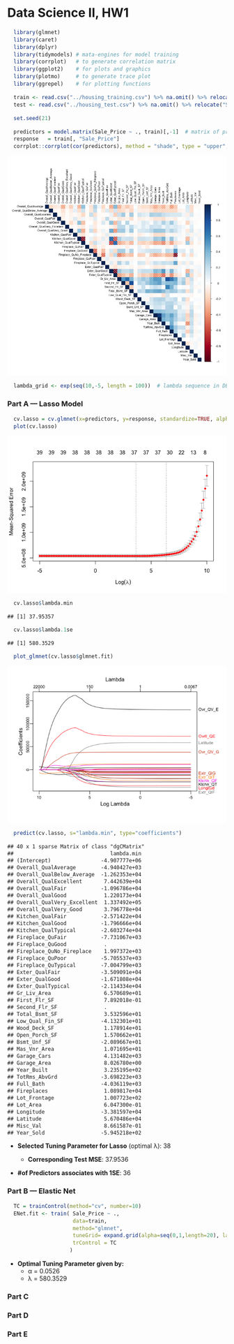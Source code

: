 Data Science II, HW1
================

``` r
  library(glmnet)
  library(caret)
  library(dplyr)
  library(tidymodels) # mata-engines for model training
  library(corrplot)   # to generate correlation matrix
  library(ggplot2)    # for plots and graphics
  library(plotmo)     # to generate trace plot 
  library(ggrepel)    # for plotting functions
```

``` r
  train <- read.csv("../housing_training.csv") %>% na.omit() %>% relocate("Sale_Price","Overall_Qual","Kitchen_Qual","Fireplace_Qu","Exter_Qual")
  test <- read.csv("../housing_test.csv") %>% na.omit() %>% relocate("Sale_Price","Overall_Qual","Kitchen_Qual","Fireplace_Qu","Exter_Qual")
```

``` r
  set.seed(21)
```

``` r
  predictors = model.matrix(Sale_Price ~ ., train)[,-1]  # matrix of predictors, converted categorical to dummies
  response   = train[, "Sale_Price"]
  corrplot::corrplot(cor(predictors), method = "shade", type = "upper", tl.cex=.75, tl.col="black") # heatmap
```

<img src="Data-Science-II,-HW1_files/figure-gfm/Matrix of Predictors-1.png" style="display: block; margin: auto;" />

``` r
  lambda_grid <- exp(seq(10,-5, length = 100))  # lambda sequence in DESC order
```

### Part A — Lasso Model

``` r
  cv.lasso = cv.glmnet(x=predictors, y=response, standardize=TRUE, alpha=1, lambda=lambda_grid)
  plot(cv.lasso)
```

<img src="Data-Science-II,-HW1_files/figure-gfm/Lasso Regression-1.png" style="display: block; margin: auto;" />

``` r
  cv.lasso$lambda.min
```

    ## [1] 37.95357

``` r
  cv.lasso$lambda.1se
```

    ## [1] 580.3529

``` r
  plot_glmnet(cv.lasso$glmnet.fit)
```

<img src="Data-Science-II,-HW1_files/figure-gfm/Lasso Regression-2.png" style="display: block; margin: auto;" />

``` r
  predict(cv.lasso, s="lambda.min", type="coefficients")
```

    ## 40 x 1 sparse Matrix of class "dgCMatrix"
    ##                               lambda.min
    ## (Intercept)                -4.907777e+06
    ## Overall_QualAverage        -4.940427e+03
    ## Overall_QualBelow_Average  -1.262353e+04
    ## Overall_QualExcellent       7.442639e+04
    ## Overall_QualFair           -1.096786e+04
    ## Overall_QualGood            1.220173e+04
    ## Overall_QualVery_Excellent  1.337492e+05
    ## Overall_QualVery_Good       3.796778e+04
    ## Kitchen_QualFair           -2.571422e+04
    ## Kitchen_QualGood           -1.796666e+04
    ## Kitchen_QualTypical        -2.603274e+04
    ## Fireplace_QuFair           -7.731067e+03
    ## Fireplace_QuGood            .           
    ## Fireplace_QuNo_Fireplace    1.997372e+03
    ## Fireplace_QuPoor           -5.705537e+03
    ## Fireplace_QuTypical        -7.004799e+03
    ## Exter_QualFair             -3.509091e+04
    ## Exter_QualGood             -1.671808e+04
    ## Exter_QualTypical          -2.114334e+04
    ## Gr_Liv_Area                 6.570689e+01
    ## First_Flr_SF                7.892018e-01
    ## Second_Flr_SF               .           
    ## Total_Bsmt_SF               3.532596e+01
    ## Low_Qual_Fin_SF            -4.132301e+01
    ## Wood_Deck_SF                1.178914e+01
    ## Open_Porch_SF               1.570662e+01
    ## Bsmt_Unf_SF                -2.089667e+01
    ## Mas_Vnr_Area                1.071695e+01
    ## Garage_Cars                 4.131482e+03
    ## Garage_Area                 8.026780e+00
    ## Year_Built                  3.235195e+02
    ## TotRms_AbvGrd              -3.698223e+03
    ## Full_Bath                  -4.036119e+03
    ## Fireplaces                  1.089817e+04
    ## Lot_Frontage                1.007723e+02
    ## Lot_Area                    6.047300e-01
    ## Longitude                  -3.381597e+04
    ## Latitude                    5.670486e+04
    ## Misc_Val                    8.661587e-01
    ## Year_Sold                  -5.945218e+02

- **Selected Tuning Parameter for Lasso** (optimal λ): 38

  - **Corresponding Test MSE**: 37.9536

- **\#of Predictors associates with 1SE**: 36

### Part B — Elastic Net

``` r
  TC = trainControl(method="cv", number=10)
  ENet.fit <- train( Sale_Price ~ ., 
                     data=train,
                     method="glmnet", 
                     tuneGrid= expand.grid(alpha=seq(0,1,length=20), lambda=lambda_grid),
                     trControl = TC
                    )
```

- **Optimal Tuning Parameter given by:**
  - α = 0.0526
  - λ = 580.3529

### Part C

### Part D

### Part E
